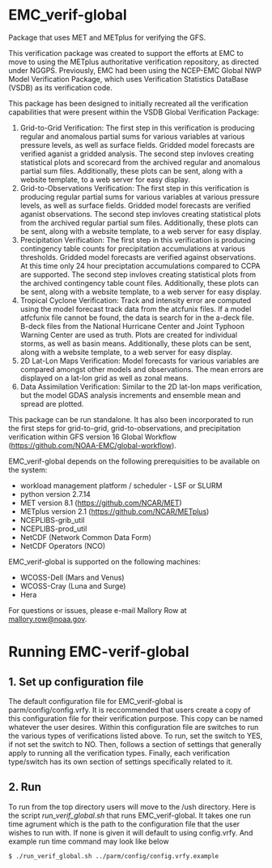 # EMC_verif-global
Package that uses MET and METplus for verifying the GFS.

This verification package was created to support the efforts at EMC to move to using the METplus authoritative verification repository, as directed under NGGPS. Previously, EMC had been using the NCEP-EMC Global NWP Model Verification Package, which uses Verification Statistics DataBase (VSDB) as its verification code.

This package has been designed to initially recreated all the verification capabilities that were present within the VSDB Global Verification Package:
1. Grid-to-Grid Verification: The first step in this verification is producing regular and anomalous partial sums for various variables at various pressure levels, as well as surface fields. Gridded model forecasts are verified aganist a gridded analysis. The second step invloves creating statistical plots and scorecard from the archived regular and anomalous partial sum files. Additionally, these plots can be sent, along with a website template, to a web server for easy display.
2. Grid-to-Observations Verification: The first step in this verification is producing regular partial sums for various variables at various pressure levels, as well as surface fields. Gridded model forecasts are verified aganist observations. The second step invloves creating statistical plots from the archived regular partial sum files. Additionally, these plots can be sent, along with a website template, to a web server for easy display.
3. Precipitation Verification: The first step in this verification is producing contingency table counts for precipitation accumulations at various thresholds. Gridded model forecasts are verified against observations. At this time only 24 hour preciptation accumulations compared to CCPA are supported. The second step invloves creating statistical plots from the archived contingency table count files. Additionally, these plots can be sent, along with a website template, to a web server for easy display.
4. Tropical Cyclone Verification: Track and intensity error are computed using the model forecast track data from the atcfunix files. If a model atfcfunix file cannot be found, the data is search for in the a-deck file. B-deck files from the National Hurricane Center and Joint Typhoon Warning Center are used as truth. Plots are created for individual storms, as well as basin means. Additionally, these plots can be sent, along with a website template, to a web server for easy display.
5. 2D Lat-Lon Maps Verification: Model forecasts for various variables are compared amongst other models and observations. The mean errors are displayed on a lat-lon grid as well as zonal means.
6. Data Assimilation Verification: Similar to the 2D lat-lon maps verification, but the model GDAS analysis increments and ensemble mean and spread are plotted.

This package can be run standalone. It has also been incorporated to run the first steps for grid-to-grid, grid-to-observations, and precipitation verification within GFS version 16 Global Workflow (https://github.com/NOAA-EMC/global-workflow).

EMC_verif-global depends on the following prerequisities to be available on the system:
* workload management platform / scheduler - LSF or SLURM
* python version 2.7.14
* MET version 8.1 (https://github.com/NCAR/MET)
* METplus version 2.1 (https://github.com/NCAR/METplus)
* NCEPLIBS-grib_util
* NCEPLIBS-prod_util
* NetCDF (Network Common Data Form)
* NetCDF Operators (NCO)

EMC_verif-global is supported on the following machines:
* WCOSS-Dell (Mars and Venus)
* WCOSS-Cray (Luna and Surge)
* Hera

For questions or issues, please e-mail Mallory Row at mallory.row@noaa.gov.

# Running EMC-verif-global
## 1. Set up configuration file
The default configuration file for EMC_verif-global is parm/config/config.vrfy. It is reccommended that users create a copy of this configuration file for their verification purpose. This copy can be named whatever the user desires. Within this configuration file are switches to run the various types of verifications listed above. To run, set the switch to YES, if not set the switch to NO. Then, follows a section of settings that generally apply to running all the verification types. Finally, each verification type/switch has its own section of settings specifically related to it.
## 2. Run
To run from the top directory users will move to the /ush directory. Here is the script *run_verif_global.sh* that runs EMC_verif-global. It takes one run time agrument which is the path to the configuration file that the user wishes to run with. If none is given it will default to using config.vrfy. And example run time command may look like below
```
$ ./run_verif_global.sh ../parm/config/config.vrfy.example
```
